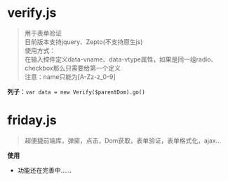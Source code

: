 # verify.js
> 用于表单验证  
> 目前版本支持jquery、Zepto(不支持原生js)  
> 使用方式：  
> 在输入控件定义data-vname、data-vtype属性，如果是同一组radio、checkbox那么只需要给第一个定义  
> 注意：name只能为[A-Zz-z_0-9]

**列子**：```var data = new Verify($parentDom).go()```

# friday.js
> 超便捷前端库，弹窗，点击，Dom获取，表单验证，表单格式化，ajax…

**使用**

- 功能还在完善中……
